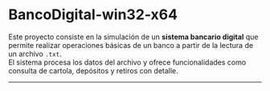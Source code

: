 # BancoDigital-win32-x64

Este proyecto consiste en la simulación de un **sistema bancario digital** que permite realizar operaciones básicas de un banco a partir de la lectura de un archivo `.txt`.  
El sistema procesa los datos del archivo y ofrece funcionalidades como consulta de cartola, depósitos y retiros con detalle.

---
